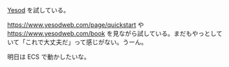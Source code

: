 [Yesod](https://www.yesodweb.com/) を試している。

https://www.yesodweb.com/page/quickstart や https://www.yesodweb.com/book を見ながら試している。まだもやっとしていて「これで大丈夫だ」って感じがない。うーん。

明日は ECS で動かしたいな。
